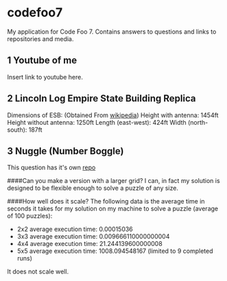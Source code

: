 # codefoo7
My application for Code Foo 7.  Contains answers to questions and links to repositories and media.

## 1 Youtube of me
Insert link to youtube here.

## 2 Lincoln Log Empire State Building Replica
Dimensions of ESB: (Obtained From [wikipedia](https://en.wikipedia.org/wiki/Empire_State_Building))
Height with antenna: 1454ft
Height without antenna: 1250ft
Length (east-west): 424ft
Width (north-south): 187ft

## 3 Nuggle (Number Boggle)
This question has it's own [repo](https://github.com/thomas-j-sell/nuggle)

####Can you make a version with a larger grid?
I can, in fact my solution is designed to be flexible enough to solve a puzzle of any size.

####How well does it scale?
The following data is the average time in seconds it takes for my solution on my machine to solve a puzzle (average of 100 puzzles):
* 2x2 average execution time: 0.00015036
* 3x3 average execution time: 0.009666110000000004
* 4x4 average execution time: 21.244139600000008
* 5x5 average execution time: 1008.094548167 (limited to 9 completed runs)

It does not scale well.
